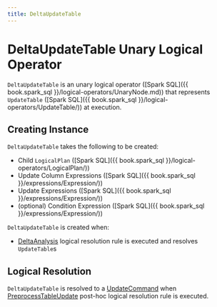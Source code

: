 ```yaml
---
title: DeltaUpdateTable
---
```


# DeltaUpdateTable Unary Logical Operator

`DeltaUpdateTable` is an unary logical operator ([Spark SQL]({{ book.spark_sql }}/logical-operators/UnaryNode.md)) that represents `UpdateTable` ([Spark SQL]({{ book.spark_sql }}/logical-operators/UpdateTable/)) at execution.

## Creating Instance

`DeltaUpdateTable` takes the following to be created:

* <span id="child"> Child `LogicalPlan` ([Spark SQL]({{ book.spark_sql }}/logical-operators/LogicalPlan/))
* <span id="updateColumns"> Update Column Expressions ([Spark SQL]({{ book.spark_sql }}/expressions/Expression/))
* <span id="updateExpressions"> Update Expressions ([Spark SQL]({{ book.spark_sql }}/expressions/Expression/))
* <span id="condition"> (optional) Condition Expression ([Spark SQL]({{ book.spark_sql }}/expressions/Expression/))

`DeltaUpdateTable` is created when:

* [DeltaAnalysis](../../DeltaAnalysis.md) logical resolution rule is executed and resolves `UpdateTable`s

## Logical Resolution

`DeltaUpdateTable` is resolved to a [UpdateCommand](UpdateCommand.md) when [PreprocessTableUpdate](../../PreprocessTableUpdate.md) post-hoc logical resolution rule is executed.
